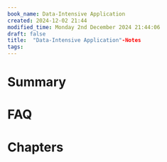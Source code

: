 ```yaml
---
book_name: Data-Intensive Application
created: 2024-12-02 21:44
modified_time: Monday 2nd December 2024 21:44:06
draft: false
title:  "Data-Intensive Application"-Notes
tags:  
---
```

# Summary

# FAQ

# Chapters
